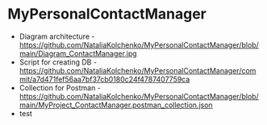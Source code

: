 # MyPersonalContactManager

 - Diagram architecture - https://github.com/NataliaKolchenko/MyPersonalContactManager/blob/main/Diagram_ContactManager.jpg
 - Script for creating DB - https://github.com/NataliaKolchenko/MyPersonalContactManager/commit/a7d471fef56aa7bf37cb0180c24f4787407759ca
 - Collection for Postman - https://github.com/NataliaKolchenko/MyPersonalContactManager/blob/main/MyProject_ContactManager.postman_collection.json
 - test
